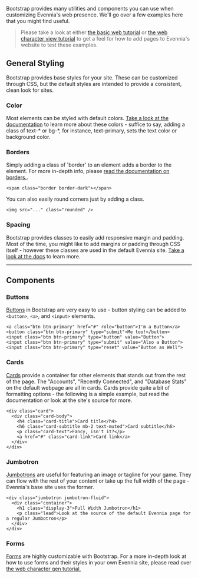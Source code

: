 Bootstrap provides many utilities and components you can use when customizing Evennia's web presence. We'll go over a few examples here that you might find useful.
> Please take a look at either [the basic web tutorial](https://github.com/evennia/evennia/wiki/Add-a-simple-new-web-page) or [the web character view tutorial](https://github.com/evennia/evennia/wiki/Web-Character-View-Tutorial)
> to get a feel for how to add pages to Evennia's website to test these examples.

## General Styling
Bootstrap provides base styles for your site. These can be customized through CSS, but the default styles are intended to provide a consistent, clean look for sites.

### Color
Most elements can be styled with default colors. [Take a look at the documentation](https://getbootstrap.com/docs/4.0/utilities/colors/) to learn more about these colors - suffice to say, adding a class of text-* or bg-*, for instance, text-primary, sets the text color or background color.

### Borders
Simply adding a class of 'border' to an element adds a border to the element. For more in-depth info, please [read the documentation on borders.](https://getbootstrap.com/docs/4.0/utilities/borders/).
```
<span class="border border-dark"></span>
```
You can also easily round corners just by adding a class.
```
<img src="..." class="rounded" />
```

### Spacing
Bootstrap provides classes to easily add responsive margin and padding. Most of the time, you might like to add margins or padding through CSS itself - however these classes are used in the default Evennia site. [Take a look at the docs](https://getbootstrap.com/docs/4.0/utilities/spacing/) to learn more.

***
## Components

### Buttons
[Buttons](https://getbootstrap.com/docs/4.0/components/buttons/) in Bootstrap are very easy to use - button styling can be added to `<button>`, `<a>`, and `<input>` elements.
```
<a class="btn btn-primary" href="#" role="button">I'm a Button</a>
<button class="btn btn-primary" type="submit">Me too!</button>
<input class="btn btn-primary" type="button" value="Button">
<input class="btn btn-primary" type="submit" value="Also a Button">
<input class="btn btn-primary" type="reset" value="Button as Well">
```
### Cards
[Cards](https://getbootstrap.com/docs/4.0/components/card/) provide a container for other elements that stands out from the rest of the page. The "Accounts", "Recently Connected", and "Database Stats" on the default webpage are all in cards. Cards provide quite a bit of formatting options - the following is a simple example, but read the documentation or look at the site's source for more.
```
<div class="card">
  <div class="card-body">
    <h4 class="card-title">Card title</h4>
    <h6 class="card-subtitle mb-2 text-muted">Card subtitle</h6>
    <p class="card-text">Fancy, isn't it?</p>
    <a href="#" class="card-link">Card link</a>
  </div>
</div>
```

### Jumbotron
[Jumbotrons](https://getbootstrap.com/docs/4.0/components/jumbotron/) are useful for featuring an image or tagline for your game. They can flow with the rest of your content or take up the full width of the page - Evennia's base site uses the former.
```
<div class="jumbotron jumbotron-fluid">
  <div class="container">
    <h1 class="display-3">Full Width Jumbotron</h1>
    <p class="lead">Look at the source of the default Evennia page for a regular Jumbotron</p>
  </div>
</div>
```

### Forms
[Forms](https://getbootstrap.com/docs/4.0/components/forms/) are highly customizable with Bootstrap. For a more in-depth look at how to use forms and their styles in your own Evennia site, please read over [the web character gen tutorial.](https://github.com/evennia/evennia/wiki/Web-Character-Generation)